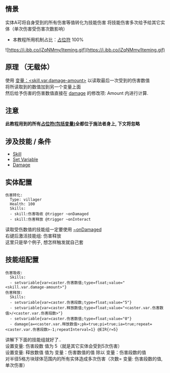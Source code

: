情景
------
实体A可将自身受到的所有伤害等值转化为技能伤害
将技能伤害多次给予给其它实体（单次伤害受伤害次数影响）

- 本教程所用机制占比：[占位符](/技能/占位符) 100%

![https://i.ibb.co/jZqNMmy/Iteming.gif](https://i.ibb.co/jZqNMmy/Iteming.gif)


原理 （无载体）
------

使用 [变量：<skill.var.damage-amount>](/技能/变量) 以读取最后一次受到的伤害数值  
将所读取到的数值加到另一个变量上面  
然后给予伤害的伤害数值直接在 [damage](/技能/列表/damage) 的修改项: Amount 内进行计算.

注意
------

**此教程用到的所有[占位符(包括变量)](/技能/占位符)全都位于施法者身上, 下文将忽略**

涉及技能 / 条件
------

- [Skill](/技能/列表/skill)
- [Set Variable](/技能/列表/setvariable)
- [Damage](/技能/列表/damage)

实体配置
-------

    伤害转化:
      Type: villager
      Health: 100
      Skills:
      - skill:伤害吸收 @trigger ~onDamaged
      - skill:伤害释放 @trigger ~onInteract

读取受伤数值的技能组一定要使用 [~onDamaged](/技能/触发器)  
右键后激活技能组: 伤害释放  
这里只是举个例子, 想怎样触发就自己套

技能组配置
------

    伤害吸收:
      Skills:
      - setvariable{var=caster.伤害数值;type=float;value="<skill.var.damage-amount>"}
    伤害释放:
      Skills:
      - setvariable{var=caster.伤害段数;type=float;value="5"}
      - setvariable{var=caster.释放数值;type=float;value="<caster.var.伤害数值>/<caster.var.伤害段数>"}
      - setvariable{var=caster.伤害数值;type=float;value="0"}
      - damage{a=<caster.var.释放数值>;pk=true;pi=true;ia=true;repeat=<caster.var.伤害段数>-1;repeatInterval=1} @EIR{r=5}

讲解下下面的技能组就好了..  
设置变量: 伤害段数 值为 5（就是其它实体会受到5次伤害）  
设置变量: 释放数值 值为 变量：伤害数值的值 除以 变量：伤害段数的值  
对半径5格方块球体范围内的所有实体造成多次伤害（次数= 变量: 伤害段数的值, 单次伤害）